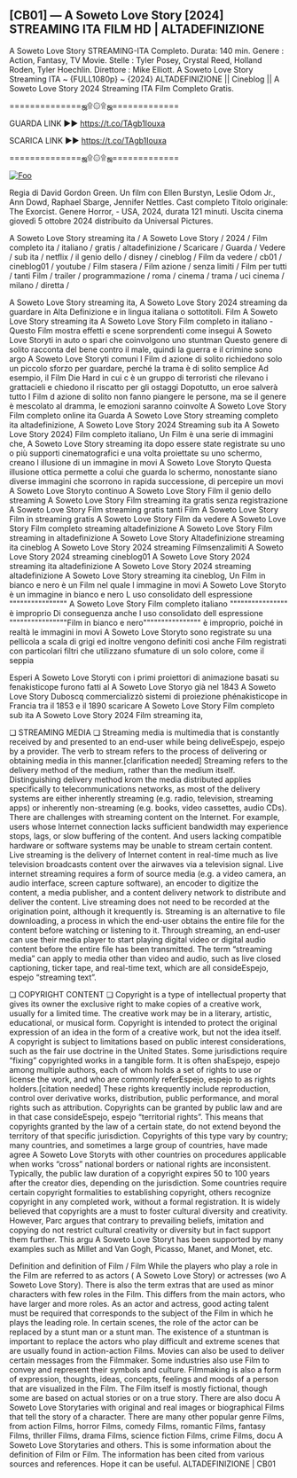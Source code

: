 ## [CB01] — A Soweto Love Story [2024] STREAMING ITA FILM HD | ALTADEFINIZIONE

A Soweto Love Story STREAMING-ITA Completo. Durata: 140 min. Genere : Action, Fantasy, TV Movie. Stelle : Tyler Posey, Crystal Reed, Holland Roden, Tyler Hoechlin. Direttore : Mike Elliott. A Soweto Love Story Streaming ITA ~ {FULL1080p} ~ {2024} ALTADEFINIZIONE || Cineblog || A Soweto Love Story 2024 Streaming ITA Film Completo Gratis.

==============ஜ۩۞۩ஜ=============

GUARDA LINK ►► https://t.co/TAgb1Iouxa

SCARICA LINK ►► https://t.co/TAgb1Iouxa

==============ஜ۩۞۩ஜ=============

<p dir="auto"><a href="https://t.co/TAgb1Iouxa" rel="nofollow"><img src="https://camo.githubusercontent.com/917e6ed5c302499242165dcc02bdbce85c075fd21b35918eb9c0b771855261b8/68747470733a2f2f7374617469632e7769787374617469632e636f6d2f6d656469612f6232343966395f61646163386637306662336634356238383639313639366337376465313866337e6d76322e676966" alt="Foo" style="max-width: 100%;"></a></p>

Regia di David Gordon Green. Un film con Ellen Burstyn, Leslie Odom Jr., Ann Dowd, Raphael Sbarge, Jennifer Nettles. Cast completo Titolo originale: The Exorcist. Genere Horror, - USA, 2024, durata 121 minuti. Uscita cinema giovedì 5 ottobre 2024 distribuito da Universal Pictures.

A Soweto Love Story streaming ita / A Soweto Love Story / 2024 / Film completo ita / italiano / gratis / altadefinizione / Scaricare / Guarda / Vedere / sub ita / netflix / il genio dello / disney / cineblog / Film da vedere / cb01 / cineblog01 / youtube / Film stasera / Film azione / senza limiti / Film per tutti / tanti Film / trailer / programmazione / roma / cinema / trama / uci cinema / milano / diretta /

A Soweto Love Story streaming ita, A Soweto Love Story 2024 streaming da guardare in Alta Definizione e in lingua italiana o sottotitoli. Film A Soweto Love Story streaming ita A Soweto Love Story Film completo in italiano - Questo Film mostra effetti e scene sorprendenti come insegui A Soweto Love Storyti in auto o spari che coinvolgono uno stuntman Questo genere di solito racconta del bene contro il male, quindi la guerra e il crimine sono argo A Soweto Love Storyti comuni I Film d azione di solito richiedono solo un piccolo sforzo per guardare, perché la trama è di solito semplice Ad esempio, il Film Die Hard in cui c è un gruppo di terroristi che rilevano i grattacieli e chiedono il riscatto per gli ostaggi Dopotutto, un eroe salverà tutto I Film d azione di solito non fanno piangere le persone, ma se il genere è mescolato al dramma, le emozioni saranno coinvolte A Soweto Love Story Film completo online ita Guarda A Soweto Love Story streaming completo ita altadefinizione, A Soweto Love Story 2024 Streaming sub ita A Soweto Love Story 2024) Film completo italiano, Un Film è una serie di immagini che, A Soweto Love Story streaming ita dopo essere state registrate su uno o più supporti cinematografici e una volta proiettate su uno schermo, creano l illusione di un immagine in movi A Soweto Love Storyto Questa illusione ottica permette a colui che guarda lo schermo, nonostante siano diverse immagini che scorrono in rapida successione, di percepire un movi A Soweto Love Storyto continuo A Soweto Love Story Film il genio dello streaming A Soweto Love Story Film streaming ita gratis senza registrazione A Soweto Love Story Film streaming gratis tanti Film A Soweto Love Story Film in streaming gratis A Soweto Love Story Film da vedere A Soweto Love Story Film completo streaming altadefinizione A Soweto Love Story Film streaming in altadefinizione A Soweto Love Story Altadefinizione streaming ita cineblog A Soweto Love Story 2024 streaming Filmsenzalimiti A Soweto Love Story 2024 streaming cineblog01 A Soweto Love Story 2024 streaming ita altadefinizione A Soweto Love Story 2024 streaming altadefinizione A Soweto Love Story streaming ita cineblog, Un Film in bianco e nero è un Film nel quale l immagine in movi A Soweto Love Storyto è un immagine in bianco e nero L uso consolidato dell espressione """""""""""""""" A Soweto Love Story Film completo italiano """""""""""""""" è improprio Di conseguenza anche l uso consolidato dell espressione """"""""""""""""Film in bianco e nero"""""""""""""""" è improprio, poiché in realtà le immagini in movi A Soweto Love Storyto sono registrate su una pellicola a scala di grigi ed inoltre vengono definiti così anche Film registrati con particolari filtri che utilizzano sfumature di un solo colore, come il seppia

Esperi A Soweto Love Storyti con i primi proiettori di animazione basati su fenakisticope furono fatti al A Soweto Love Storyo già nel 1843 A Soweto Love Story Duboscq commercializzò sistemi di proiezione phénakisticope in Francia tra il 1853 e il 1890 scaricare A Soweto Love Story Film completo sub ita A Soweto Love Story 2024 Film streaming ita,

❏ STREAMING MEDIA ❏ Streaming media is multimedia that is constantly received by and presented to an end-user while being deliveEspejo, espejo by a provider. The verb to stream refers to the process of delivering or obtaining media in this manner.[clarification needed] Streaming refers to the delivery method of the medium, rather than the medium itself. Distinguishing delivery method krom the media distributed applies specifically to telecommunications networks, as most of the delivery systems are either inherently streaming (e.g. radio, television, streaming apps) or inherently non-streaming (e.g. books, video cassettes, audio CDs). There are challenges with streaming content on the Internet. For example, users whose Internet connection lacks sufficient bandwidth may experience stops, lags, or slow buffering of the content. And users lacking compatible hardware or software systems may be unable to stream certain content. Live streaming is the delivery of Internet content in real-time much as live television broadcasts content over the airwaves via a television signal. Live internet streaming requires a form of source media (e.g. a video camera, an audio interface, screen capture software), an encoder to digitize the content, a media publisher, and a content delivery network to distribute and deliver the content. Live streaming does not need to be recorded at the origination point, although it krequently is. Streaming is an alternative to file downloading, a process in which the end-user obtains the entire file for the content before watching or listening to it. Through streaming, an end-user can use their media player to start playing digital video or digital audio content before the entire file has been transmitted. The term “streaming media” can apply to media other than video and audio, such as live closed captioning, ticker tape, and real-time text, which are all consideEspejo, espejo “streaming text”.

❏ COPYRIGHT CONTENT ❏ Copyright is a type of intellectual property that gives its owner the exclusive right to make copies of a creative work, usually for a limited time. The creative work may be in a literary, artistic, educational, or musical form. Copyright is intended to protect the original expression of an idea in the form of a creative work, but not the idea itself. A copyright is subject to limitations based on public interest considerations, such as the fair use doctrine in the United States. Some jurisdictions require “fixing” copyrighted works in a tangible form. It is often shaEspejo, espejo among multiple authors, each of whom holds a set of rights to use or license the work, and who are commonly referEspejo, espejo to as rights holders.[citation needed] These rights krequently include reproduction, control over derivative works, distribution, public performance, and moral rights such as attribution. Copyrights can be granted by public law and are in that case consideEspejo, espejo “territorial rights”. This means that copyrights granted by the law of a certain state, do not extend beyond the territory of that specific jurisdiction. Copyrights of this type vary by country; many countries, and sometimes a large group of countries, have made agree A Soweto Love Storyts with other countries on procedures applicable when works “cross” national borders or national rights are inconsistent. Typically, the public law duration of a copyright expires 50 to 100 years after the creator dies, depending on the jurisdiction. Some countries require certain copyright formalities to establishing copyright, others recognize copyright in any completed work, without a formal registration. It is widely believed that copyrights are a must to foster cultural diversity and creativity. However, Parc argues that contrary to prevailing beliefs, imitation and copying do not restrict cultural creativity or diversity but in fact support them further. This argu A Soweto Love Storyt has been supported by many examples such as Millet and Van Gogh, Picasso, Manet, and Monet, etc.

Definition and definition of Film / Film While the players who play a role in the Film are referred to as actors ( A Soweto Love Story) or actresses (wo A Soweto Love Story). There is also the term extras that are used as minor characters with few roles in the Film. This differs from the main actors, who have larger and more roles. As an actor and actress, good acting talent must be required that corresponds to the subject of the Film in which he plays the leading role. In certain scenes, the role of the actor can be replaced by a stunt man or a stunt man. The existence of a stuntman is important to replace the actors who play difficult and extreme scenes that are usually found in action-action Films. Movies can also be used to deliver certain messages from the Filmmaker. Some industries also use Film to convey and represent their symbols and culture. Filmmaking is also a form of expression, thoughts, ideas, concepts, feelings and moods of a person that are visualized in the Film. The Film itself is mostly fictional, though some are based on actual stories or on a true story. There are also docu A Soweto Love Storytaries with original and real images or biographical Films that tell the story of a character. There are many other popular genre Films, from action Films, horror Films, comedy Films, romantic Films, fantasy Films, thriller Films, drama Films, science fiction Films, crime Films, docu A Soweto Love Storytaries and others. This is some information about the definition of Film or Film. The information has been cited from various sources and references. Hope it can be useful. ALTADEFINIZIONE | CB01
